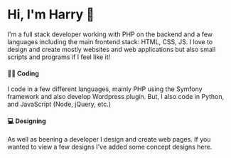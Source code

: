 # Hi, I'm Harry 👋

I'm a full stack developer working with PHP on the backend and a few languages including the main frontend stack: HTML, CSS, JS. I love to design and create mostly websites and web applications but also small scripts and programs if I feel like it!

#### 👨‍💻 Coding

I code in a few different languages, mainly PHP using the Symfony framework and also develop Wordpress plugin. But, I also code in Python, and JavaScript (Node, jQuery, etc.)

#### 💻 Designing

As well as beening a developer I design and create web pages. If you wanted to view a few designs I've added some concept designs here.

